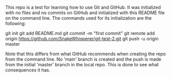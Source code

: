 This repo is a test for learning how to use Git and GitHub. It was initialized with no files and no commits on GitHub and initialized with this README file on the command line.
The commands used for its initialization are the following:

git init
git add README.md
git commit -m "first commit"
git remote add origin https://github.com/SnakeWhisperer/git-test-2.git
git push -u origin master

Note that this differs from what GitHub recommends when creating the repo from the command line. No 'main' branch is created and the push is made from the initial 'master' branch in the local repo.
This is done to see what consequences it has.